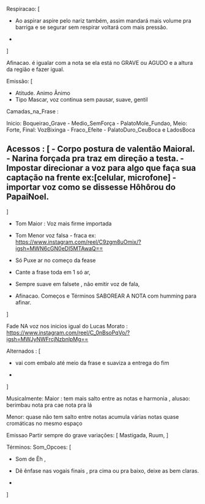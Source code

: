 Respiracao: [
- Ao aspirar aspire pelo nariz também,  assim mandará mais volume pra barriga e se segurar sem respirar voltará com mais pressão.

-

]

Afinacao. é igualar com a nota se ela está no GRAVE ou AGUDO e a altura da região  e fazer igual. 


Emissão: [  

- Atitude. Animo
Ânimo
- Tipo Mascar, voz continua sem pausar, suave, gentil 

Camadas_na_Frase : 


  Inicio: Boqueirao_Grave - Medio_SemForça - PalatoMole_Fundao, 
  Meio: Forte, 
  Final: VozBixinga - Fraco_Efeite - PalatoDuro_CeuBoca e LadosBoca

  Acessos : [
    - Corpo postura de valentão Maioral.
    - Narina forçada pra traz em direção a testa.
    - Impostar direcionar a voz para algo que faça sua captação na frente ex:[celular, microfone]
    - importar voz como se dissesse Hôhôrou do PapaiNoel.
  -
]

- Tom Maior : Voz mais firme importada
- Tom Menor voz falsa - fraca ex: https://www.instagram.com/reel/C9zgm8uOmix/?igsh=MWN6cGN0eDI5MTAwaQ==

- Só Puxe ar no começo da fease
- Cante a frase toda em 1 só ar,

- Sempre suave em falsete , não emitir voz de fala,

- Afinacao. Começos e Términos SABOREAR A NOTA com humming para afinar.

]

Fade NA voz nos inicios igual do Lucas Morato : https://www.instagram.com/reel/C_0nBsoPqVo/?igsh=MWJyNWFrcjNzbnlpMg==

Alternados : [
- vai com embalo até meio da frase e suaviza a entrega do fim

- 

]

Musicalmente:
Maior : tem mais salto entre as notas e harmonia , alusao: berimbau nota pra cae nota pra lá

Menor: quase não tem salto entre notas acumula várias notas quase cromáticas no mesmo espaço

Emissao
Partir sempre do grave
  variações: [ Mastigada, Ruum, ]


Términos:
  Som_Opcoes: [
- Som de Êh ,

- Dê ênfase nas vogais finais , pra cima ou pra baixo, deixe as bem claras.
-
]

